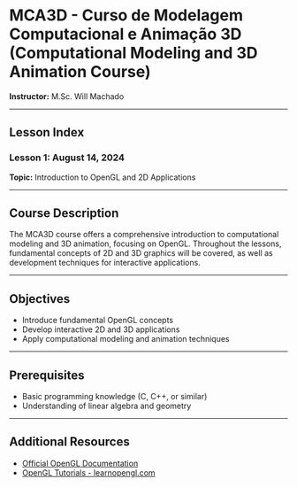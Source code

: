 # MCA3D - Curso de Modelagem Computacional e Animação 3D (Computational Modeling and 3D Animation Course)
**Instructor:** M.Sc. Will Machado

---

## Lesson Index

### Lesson 1: August 14, 2024
**Topic:** Introduction to OpenGL and 2D Applications

---

## Course Description
The MCA3D course offers a comprehensive introduction to computational modeling and 3D animation, focusing on OpenGL. Throughout the lessons, fundamental concepts of 2D and 3D graphics will be covered, as well as development techniques for interactive applications.

---

## Objectives
- Introduce fundamental OpenGL concepts
- Develop interactive 2D and 3D applications
- Apply computational modeling and animation techniques

---

## Prerequisites
- Basic programming knowledge (C, C++, or similar)
- Understanding of linear algebra and geometry

---

## Additional Resources
- [Official OpenGL Documentation](https://www.opengl.org/documentation/)
- [OpenGL Tutorials - learnopengl.com](https://learnopengl.com/)